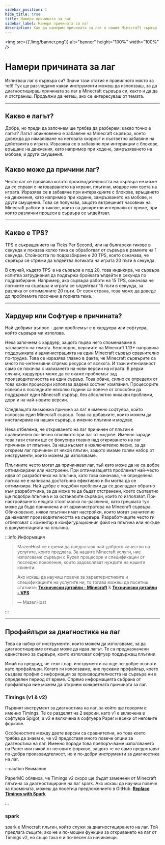 ```yaml
---
sidebar_position: 1
hide_title: true
title: Намери причината за лаг
sidebar_label: Намери причината за лаг
description: Как да намерим причината за лаг в нашия Minecraft сървър
---
```


<img src={('/img/banner.png')} alt="banner" height="100%" width="100%" />

<div class="text--center">
<h1>Намери причината за лаг</h1>
</div>

Изпитваш лаг в сървъра си? Значи тази статия е правилното място за теб! Тук ще разгледаме какви инструменти можеш
да използваш, за да диагностицираш причината за лаг в Minecraft сървъра си, както и да да я отстраниш. Продължи да
четеш, ако се интересуваш от темата.

---

## Какво е лагът?
Добре, но преди да започнем ще трябва да разберем: какво точно е лагът? Лагът обикновенно е забавяне на Minecraft 
сървъра, което довежда до нямаляване на неговата скорост и съответно забавяне на действията в играта. 
Изразява се в забавяне при интеракции с блокове, връщане на движения, като например при ходене, замръзяването 
на мобове, и други смущения.

## Какво може да причини лаг?
Често лаг се проявява когато производителността на сървъра не може да се справи с натоварването 
на играчи, плъгини, модове или света на играта. Изразява се в забавяне при интеракциите с блокове, връщането
на движения, като например при ходене, замръзването на мобове, и други смущения.
Това се получава, защото вътрешният часовник на Minecraft работи в тикове, които са дискретни интервали 
от време, при които различни процеси в сървъра се ъпдейтват.

---

## Какво е TPS?
TPS е съкращението на Ticks Per Second, или на български тикове в секунда и показва колко тика се обработват от сървъра 
в рамките на 1 секунда. Стойността по подразбиране е 20 TPS, което означава, че сървъра се стреми да ъпдейтва логиката 
на играта 20 пъти в секунда.

В случай, където TPS-а на сървъра е под 20, това индикира, че сървъра изпитва затруднения да поддържа бройката
ъпдейти в секунда по подразбиране. Например, ако сървъра работи на 15 TPS, означава че логиките на сървъра и играта
се ъпдейтват 15 пъти в секунда, за разлика от оптималните 20 пъти. От своя страна, това може да доведе до проблемите
посочени в горната тема.

---

## Хардуер или Софтуер е причината?
Най-добрият въпрос - дали проблемът е в хардуера или софтуера, който сървъра ми използва.

Нека започнем с хардуер, защото първо него споменаваме в заглавието на темата. Безспорно, версиите на Minecraft 1.13+
направиха поддръжката и администрацията на един Minecraft сървър сравнително по-трудна. Това се изразява главно в
факта, че Minecraft сървърите са много по-интензивни спрямо ресурси от всякога. И тази интензивност само се покачва с
излизането на нови версии на играта. В редки случаи, хардуерът може да се окаже проблемът зад производителността на
един сървър. Това обаче, силно се определя от това какви процесори използва дадена хостинг компания. Процесорите
излезли в последните няколко години са повече от способни да поддържат един Minecraft сървър, без абсолютно
никакви проблеми, дори и на най-новите версии.

Следващата възможна причина за лаг е именно софтуера, който използва един Minecraft сървър. Това са добавките, които
можем да инсталираме на нашия сървър, а именно плъгини и модове.

Нека отбележа, че откриването на лаг причинен от плъгин е сравнително по-лесно отколкото при лаг от модове. Именно
заради това тази статия ще се фокусира главно над откриването на лаг причинен от плъгини. За наш късмет е изключително
лесно, за да открием лаг причинен от някой плъгин, защото имаме голям набор от инструменти, които можем да използваме.

Плъгините често могат да причиняват лаг, тъй като може да не са добре оптимизирани или настроени. При оптимизацията
проблемът най-често идва от разработчика на плъгина, като това означава, че определена логика не е написана достатъчно
ефективно и би могла да се оптимизира. Най-добре е подобни проблеми да се докладват обратно към разработчика, за да може
те да бъдат отстранени, което съответно ще подобри плъгина и за останалите сървъри, които го използват. При настройването
нещата стоят малко по-различно, като грешката тук може да бъде причинена и от администратора на Minecraft сървъра.
Обикновенно, някои плъгини имат настройки, които могат значително да намалят производителността на сървъра. Разработчиците
често ги отбелязват с коментар в конфигурационния файл на плъгина или някъде в документацията на плъгина.

:::info Информация

> MazenHost се стреми да предоставя най-доброто качество на услугите, които предлага. За нашите Minecraft услуги, ние
> използваме сървъри с Ryzen процесори и спецификации от последно поколение, които задоволяват нуждите на нашите клиенти.
>
> Ако искаш да научиш повече за характеристиките и спецификациите на услугите ни, то тогава можеш да посетиш статиите:
> **[Технически детайли - Minecraft](/current/services-description/minecraft-service.md)** & **[Технически детайли - VPS](/current/services-description/vps-service.md)**
> 
> — MazenHost

:::

---

## Профайлъри за диагностика на лаг
Това са набор от инструменти, които можем да използваме, за да диагностицираме откъде може да идва лагът. Те са 
предназначени единствено за сървъри, които използват софтуер поддържащ плъгини.

Имай на предвид, че тези т.нар. инструменти са още по-добре познати като профайлъри. Когато ги използваме, ние
пускаме профайлър, което създава профил с информация за производителността на сървъра ни в определен период от време.
Спрямо информацията събрана от профайлъра ние можем да открием конкретната причината за лаг.

### Timings (v1 & v2)
Първият инструмент за диагностика на лаг, за който ще говорим е именно Timings. Те се разделят на 2 версии, като
v1 е включена в софтуера Spigot, а v2 е включена в софтуера Paper и всеки от неговите форкове.

Особеностите между двете версии са сравнителни, но това което трябва да знаем е, че v2 предоставя много повече опции
за диагностика на лаг. Именно поради това препоръчваме използването на Paper или някой от неговите форкове, защото
те не само предоставят по-добра произовидтелност, но и по-добри инструменти за диагностика на лаг.

:::caution Внимание

PaperMC обявиха, че Timings v2 скоро ще бъдат заменени от Minecraft плъгина за диагностициране на лаг spark. Ако искаш
да научиш повече за промяната, можеш да посетиш предложението в GitHub: **[Replace Timings with Spark](https://github.com/PaperMC/Paper/issues/8948)**

:::

### spark
spark е Minecraft плъгин, който служи за диагностицирането на лаг. Той предлага същите, ако не и по-мощни функции за
откриването на лаг от Timings v2, но също така е и по-лесен за начинаещи.